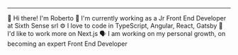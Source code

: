 ***
👋 Hi there! I'm Roberto
🏢 I'm currently working as a Jr Front End Developer at Sixth Sense srl
⚙️ I love to code in TypeScript, Angular, React, Gatsby
🔭 I'd like to work more on Next.js
🗣  I am working on my personal growth, on becoming an expert Front End Developer 


<!--
**robertocoscia/robertocoscia** is a ✨ _special_ ✨ repository because its `README.md` (this file) appears on your GitHub profile.



